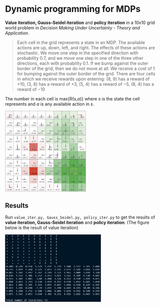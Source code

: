 # Dynamic programming for MDPs

**Value iteration, Gauss-Seidel iteration** and **policy iteration** in a 10x10 grid world problem in *Decision Making Under Uncertainty - Theory and Application*.

> Each cell in the grid represents a state in an MDP. The available actions are up, down, left, and right. The effects of these actions are stochastic. We move one step in the specified direction with probability 0.7, and we move one step in one of the three other directions, each with probability 0.1. If we bump against the outer border of the grid, then we do not move at all. We receive a cost of 1 for bumping against the outer border of the grid. There are four cells in which we receive rewards upon entering: (8, 9) has a reward of +10, (3, 8) has a reward of +3, (5, 4) has a reward of −5, (8, 4) has a reward of −10

The number in each cell is max{R(*s*,*a*)} where *s* is the state the cell represents and *a* is any available action in *s*.

<img src="figures/1.png" style="zoom:50%;" />

## Results

Run `value_iter.py, Gauss_Seidel.py, policy_iter.py` to get the results of **value iteration, Gauss-Seidel iteration** and **policy iteration**. (The figure below is the result of value iteration)

<img src="figures/2.png" style="zoom:50%;" />

